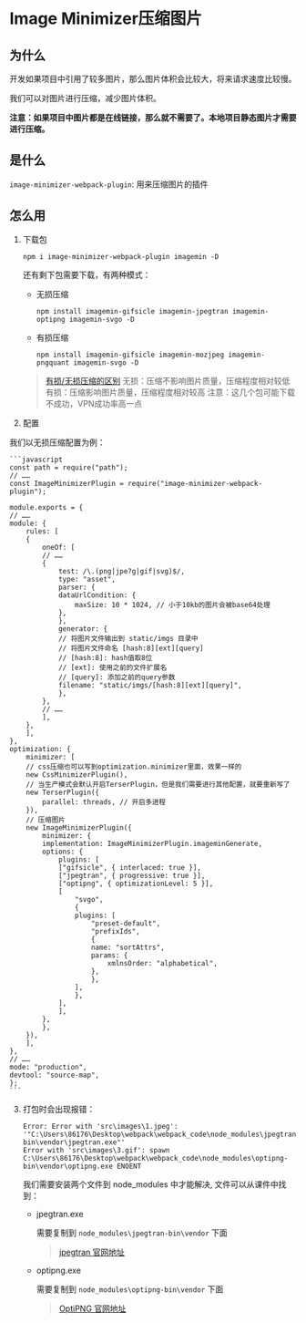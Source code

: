 # Image Minimizer压缩图片

## 为什么

开发如果项目中引用了较多图片，那么图片体积会比较大，将来请求速度比较慢。

我们可以对图片进行压缩，减少图片体积。

**注意：如果项目中图片都是在线链接，那么就不需要了。本地项目静态图片才需要进行压缩。**

## 是什么

`image-minimizer-webpack-plugin`: 用来压缩图片的插件

## 怎么用

1. 下载包

    ```text
    npm i image-minimizer-webpack-plugin imagemin -D
    ```

    还有剩下包需要下载，有两种模式：

    - 无损压缩

        ```text
        npm install imagemin-gifsicle imagemin-jpegtran imagemin-optipng imagemin-svgo -D
        ```
    - 有损压缩

        ```text
        npm install imagemin-gifsicle imagemin-mozjpeg imagemin-pngquant imagemin-svgo -D
        ```
    > [有损/无损压缩的区别](https://baike.baidu.com/item/无损、有损压缩)
    > 无损：压缩不影响图片质量，压缩程度相对较低
    > 有损：压缩影响图片质量，压缩程度相对较高
    > 注意：这几个包可能下载不成功，VPN成功率高一点
2. 配置

我们以无损压缩配置为例：

    ```javascript
    const path = require("path");
    // ……
    const ImageMinimizerPlugin = require("image-minimizer-webpack-plugin");

    module.exports = {
    // ……
    module: {
        rules: [
        {
            oneOf: [
            // ……
            {
                test: /\.(png|jpe?g|gif|svg)$/,
                type: "asset",
                parser: {
                dataUrlCondition: {
                    maxSize: 10 * 1024, // 小于10kb的图片会被base64处理
                },
                },
                generator: {
                // 将图片文件输出到 static/imgs 目录中
                // 将图片文件命名 [hash:8][ext][query]
                // [hash:8]: hash值取8位
                // [ext]: 使用之前的文件扩展名
                // [query]: 添加之前的query参数
                filename: "static/imgs/[hash:8][ext][query]",
                },
            },
            // ……
            ],
        },
        ],
    },
    optimization: {
        minimizer: [
        // css压缩也可以写到optimization.minimizer里面，效果一样的
        new CssMinimizerPlugin(),
        // 当生产模式会默认开启TerserPlugin，但是我们需要进行其他配置，就要重新写了
        new TerserPlugin({
            parallel: threads, // 开启多进程
        }),
        // 压缩图片
        new ImageMinimizerPlugin({
            minimizer: {
            implementation: ImageMinimizerPlugin.imageminGenerate,
            options: {
                plugins: [
                ["gifsicle", { interlaced: true }],
                ["jpegtran", { progressive: true }],
                ["optipng", { optimizationLevel: 5 }],
                [
                    "svgo",
                    {
                    plugins: [
                        "preset-default",
                        "prefixIds",
                        {
                        name: "sortAttrs",
                        params: {
                            xmlnsOrder: "alphabetical",
                        },
                        },
                    ],
                    },
                ],
                ],
            },
            },
        }),
        ],
    },
    // ……
    mode: "production",
    devtool: "source-map",
    };
    ```

3. 打包时会出现报错：

    ```text
    Error: Error with 'src\images\1.jpeg': '"C:\Users\86176\Desktop\webpack\webpack_code\node_modules\jpegtran-bin\vendor\jpegtran.exe"'
    Error with 'src\images\3.gif': spawn C:\Users\86176\Desktop\webpack\webpack_code\node_modules\optipng-bin\vendor\optipng.exe ENOENT
    ```

    我们需要安装两个文件到 node_modules 中才能解决, 文件可以从课件中找到：

    - jpegtran.exe

        需要复制到 `node_modules\jpegtran-bin\vendor` 下面

        > [jpegtran 官网地址](http://jpegclub.org/jpegtran/)

    - optipng.exe

        需要复制到 `node_modules\optipng-bin\vendor` 下面

        > [OptiPNG 官网地址](http://optipng.sourceforge.net/)

